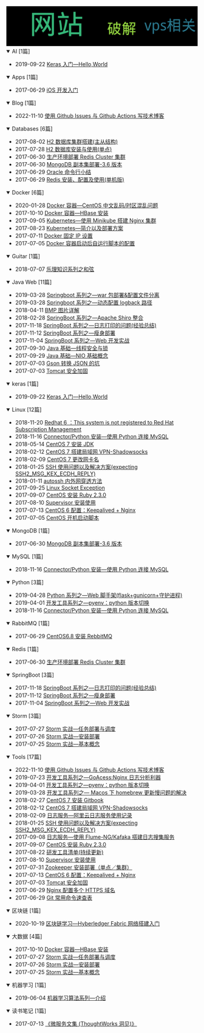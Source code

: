 <summary>
    <img src="assets/wordcloud.png" title="词云" alt="词云" href="https://johnnian.github.io//Blog/">
</summary>

<details open>
<summary>AI	[1篇]</summary>

- 2019-09-22 [Keras 入门—Hello,World](https://github.com/johnnian/Blog/issues/69)

</details>
            
<details open>
<summary>Apps	[1篇]</summary>

- 2017-06-29 [iOS 开发入门](https://github.com/johnnian/Blog/issues/4)

</details>
            
<details open>
<summary>Blog	[1篇]</summary>

- 2022-11-10 [使用 Github Issues 与 Github Actions 写技术博客](https://github.com/johnnian/Blog/issues/74)

</details>
            
<details open>
<summary>Databases	[6篇]</summary>

- 2017-08-02 [H2 数据库集群搭建(主从结构)](https://github.com/johnnian/Blog/issues/26)
- 2017-07-28 [H2 数据库安装与使用(单点)](https://github.com/johnnian/Blog/issues/24)
- 2017-06-30 [生产环境部署 Redis Cluster 集群](https://github.com/johnnian/Blog/issues/9)
- 2017-06-30 [MongoDB 副本集部署-3.6 版本](https://github.com/johnnian/Blog/issues/8)
- 2017-06-29 [Oracle 命令行小结](https://github.com/johnnian/Blog/issues/3)
- 2017-06-29 [Redis 安装、配置及使用(单机版)](https://github.com/johnnian/Blog/issues/2)

</details>
            
<details open>
<summary>Docker	[6篇]</summary>

- 2020-01-28 [ Docker 容器—CentOS 中文乱码/时区混乱问题](https://github.com/johnnian/Blog/issues/70)
- 2017-10-10 [Docker 容器—HBase 安装](https://github.com/johnnian/Blog/issues/38)
- 2017-09-05 [Kubernetes—使用 Minikube 搭建 Nginx 集群](https://github.com/johnnian/Blog/issues/32)
- 2017-08-23 [Kubernetes—简介以及部署方案](https://github.com/johnnian/Blog/issues/30)
- 2017-07-11 [Docker 固定 IP 设置](https://github.com/johnnian/Blog/issues/16)
- 2017-07-05 [Docker 容器启动后自运行脚本的配置](https://github.com/johnnian/Blog/issues/13)

</details>
            
<details open>
<summary>Guitar	[1篇]</summary>

- 2018-07-07 [乐理知识系列之和弦](https://github.com/johnnian/Blog/issues/54)

</details>
            
<details open>
<summary>Java Web	[11篇]</summary>

- 2019-03-28 [Springboot 系列之—war 包部署&配置文件分离](https://github.com/johnnian/Blog/issues/59)
- 2019-03-28 [Springboot 系列之—动态配置 logback 路径](https://github.com/johnnian/Blog/issues/58)
- 2018-04-11 [BMP 图片详解](https://github.com/johnnian/Blog/issues/51)
- 2018-02-28 [SpringBoot 系列之—Apache Shiro 整合](https://github.com/johnnian/Blog/issues/50)
- 2017-11-18 [SpringBoot 系列之—日志打印的问题(经验总结)](https://github.com/johnnian/Blog/issues/42)
- 2017-11-12 [SpringBoot 系列之—瘦身部署](https://github.com/johnnian/Blog/issues/41)
- 2017-11-04 [SpringBoot 系列之—Web 开发实战](https://github.com/johnnian/Blog/issues/39)
- 2017-09-30 [Java 基础—线程安全与锁](https://github.com/johnnian/Blog/issues/37)
- 2017-09-29 [Java 基础—NIO 基础概念](https://github.com/johnnian/Blog/issues/36)
- 2017-07-03 [Gson 转换 JSON 的坑](https://github.com/johnnian/Blog/issues/11)
- 2017-07-03 [Tomcat 安全加固](https://github.com/johnnian/Blog/issues/10)

</details>
            
<details open>
<summary>keras	[1篇]</summary>

- 2019-09-22 [Keras 入门—Hello,World](https://github.com/johnnian/Blog/issues/69)

</details>
            
<details open>
<summary>Linux	[12篇]</summary>

- 2018-11-20 [ Redhat 6 ：This system is not registered to Red Hat Subscription Management](https://github.com/johnnian/Blog/issues/56)
- 2018-11-16 [Connector/Python 安装—使用 Python 连接 MySQL](https://github.com/johnnian/Blog/issues/55)
- 2018-05-14 [CentOS 7 安装 JDK](https://github.com/johnnian/Blog/issues/53)
- 2018-02-12 [CentOS 7 搭建局域网 VPN-Shadowsocks](https://github.com/johnnian/Blog/issues/48)
- 2018-02-09 [CentOS 7 更改网卡名](https://github.com/johnnian/Blog/issues/47)
- 2018-01-25 [ SSH 使用问题以及解决方案(expecting SSH2_MSG_KEX_ECDH_REPLY)](https://github.com/johnnian/Blog/issues/44)
- 2018-01-11 [autossh 内外网穿透方法](https://github.com/johnnian/Blog/issues/43)
- 2017-09-25 [Linux Socket Exception](https://github.com/johnnian/Blog/issues/35)
- 2017-09-07 [CentOS 安装 Ruby 2.3.0](https://github.com/johnnian/Blog/issues/33)
- 2017-08-10 [Supervisor 安装使用](https://github.com/johnnian/Blog/issues/27)
- 2017-07-13 [CentOS 6 配置：Keepalived + Nginx](https://github.com/johnnian/Blog/issues/19)
- 2017-07-05 [CentOS 开机启动脚本](https://github.com/johnnian/Blog/issues/15)

</details>
            
<details open>
<summary>MongoDB	[1篇]</summary>

- 2017-06-30 [MongoDB 副本集部署-3.6 版本](https://github.com/johnnian/Blog/issues/8)

</details>
            
<details open>
<summary>MySQL	[1篇]</summary>

- 2018-11-16 [Connector/Python 安装—使用 Python 连接 MySQL](https://github.com/johnnian/Blog/issues/55)

</details>
            
<details open>
<summary>Python	[3篇]</summary>

- 2019-04-28 [Python 系列之—Web 脚手架(flask+gunicorn+守护进程)](https://github.com/johnnian/Blog/issues/63)
- 2019-04-01 [开发工具系列之—pyenv：python 版本切换](https://github.com/johnnian/Blog/issues/61)
- 2018-11-16 [Connector/Python 安装—使用 Python 连接 MySQL](https://github.com/johnnian/Blog/issues/55)

</details>
            
<details open>
<summary>RabbitMQ	[1篇]</summary>

- 2017-06-29 [CentOS6.8 安装 RebbitMQ](https://github.com/johnnian/Blog/issues/7)

</details>
            
<details open>
<summary>Redis	[1篇]</summary>

- 2017-06-30 [生产环境部署 Redis Cluster 集群](https://github.com/johnnian/Blog/issues/9)

</details>
            
<details open>
<summary>SpringBoot	[3篇]</summary>

- 2017-11-18 [SpringBoot 系列之—日志打印的问题(经验总结)](https://github.com/johnnian/Blog/issues/42)
- 2017-11-12 [SpringBoot 系列之—瘦身部署](https://github.com/johnnian/Blog/issues/41)
- 2017-11-04 [SpringBoot 系列之—Web 开发实战](https://github.com/johnnian/Blog/issues/39)

</details>
            
<details open>
<summary>Storm	[3篇]</summary>

- 2017-07-27 [Storm 实战—任务部署与调度](https://github.com/johnnian/Blog/issues/23)
- 2017-07-26 [Storm 实战—安装部署](https://github.com/johnnian/Blog/issues/22)
- 2017-07-25 [Storm 实战—基本概念](https://github.com/johnnian/Blog/issues/21)

</details>
            
<details open>
<summary>Tools	[17篇]</summary>

- 2022-11-10 [使用 Github Issues 与 Github Actions 写技术博客](https://github.com/johnnian/Blog/issues/74)
- 2019-07-23 [开发工具系列之—GoAcess:Nginx 日志分析利器](https://github.com/johnnian/Blog/issues/68)
- 2019-04-01 [开发工具系列之—pyenv：python 版本切换](https://github.com/johnnian/Blog/issues/61)
- 2019-03-28 [开发工具系列之— Macos 下 homebrew 更新慢问题的解决](https://github.com/johnnian/Blog/issues/60)
- 2018-02-27 [CentOS 7 安装 Gitbook](https://github.com/johnnian/Blog/issues/49)
- 2018-02-12 [CentOS 7 搭建局域网 VPN-Shadowsocks](https://github.com/johnnian/Blog/issues/48)
- 2018-02-09 [日志服务—阿里云日志服务使用记录](https://github.com/johnnian/Blog/issues/46)
- 2018-01-25 [ SSH 使用问题以及解决方案(expecting SSH2_MSG_KEX_ECDH_REPLY)](https://github.com/johnnian/Blog/issues/44)
- 2017-09-08 [日志服务—使用 Flume-NG/Kafaka 搭建日志搜集服务](https://github.com/johnnian/Blog/issues/34)
- 2017-09-07 [CentOS 安装 Ruby 2.3.0](https://github.com/johnnian/Blog/issues/33)
- 2017-08-22 [研发工具清单(持续更新)](https://github.com/johnnian/Blog/issues/29)
- 2017-08-10 [Supervisor 安装使用](https://github.com/johnnian/Blog/issues/27)
- 2017-07-31 [Zookeeper 安装部署（单点／集群）](https://github.com/johnnian/Blog/issues/25)
- 2017-07-13 [CentOS 6 配置：Keepalived + Nginx](https://github.com/johnnian/Blog/issues/19)
- 2017-07-03 [Tomcat 安全加固](https://github.com/johnnian/Blog/issues/10)
- 2017-06-29 [Nginx 配置多个 HTTPS 域名](https://github.com/johnnian/Blog/issues/6)
- 2017-06-29 [Git 常用命令速查表](https://github.com/johnnian/Blog/issues/5)

</details>
            
<details open>
<summary>区块链	[1篇]</summary>

- 2020-10-19 [区块链学习—Hyberledger Fabric 网络搭建入门](https://github.com/johnnian/Blog/issues/71)

</details>
            
<details open>
<summary>大数据	[4篇]</summary>

- 2017-10-10 [Docker 容器—HBase 安装](https://github.com/johnnian/Blog/issues/38)
- 2017-07-27 [Storm 实战—任务部署与调度](https://github.com/johnnian/Blog/issues/23)
- 2017-07-26 [Storm 实战—安装部署](https://github.com/johnnian/Blog/issues/22)
- 2017-07-25 [Storm 实战—基本概念](https://github.com/johnnian/Blog/issues/21)

</details>
            
<details open>
<summary>机器学习	[1篇]</summary>

- 2019-06-04 [机器学习算法系列—介绍](https://github.com/johnnian/Blog/issues/65)

</details>
            
<details open>
<summary>读书笔记	[1篇]</summary>

- 2017-07-13 [《微服务文集 (ThoughtWorks 洞见)》](https://github.com/johnnian/Blog/issues/18)

</details>
